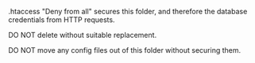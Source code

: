 .htaccess "Deny from all" secures this folder, and therefore the database credentials from HTTP requests.

DO NOT delete without suitable replacement.

DO NOT move any config files out of this folder without securing them.